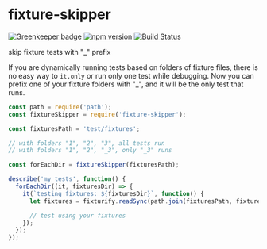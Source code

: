 # fixture-skipper

[![Greenkeeper badge](https://badges.greenkeeper.io/kellyselden/fixture-skipper.svg)](https://greenkeeper.io/)
[![npm version](https://badge.fury.io/js/fixture-skipper.svg)](https://badge.fury.io/js/fixture-skipper)
[![Build Status](https://travis-ci.org/kellyselden/fixture-skipper.svg?branch=master)](https://travis-ci.org/kellyselden/fixture-skipper)

skip fixture tests with "_" prefix

If you are dynamically running tests based on folders of fixture files, there is no easy way to `it.only` or run only one test while debugging. Now you can prefix one of your fixture folders with "_", and it will be the only test that runs.

```js
const path = require('path');
const fixtureSkipper = require('fixture-skipper');

const fixturesPath = 'test/fixtures';

// with folders "1", "2", "3", all tests run
// with folders "1", "2", "_3", only "_3" runs

const forEachDir = fixtureSkipper(fixturesPath);

describe('my tests', function() {
  forEachDir((it, fixturesDir) => {
    it(`testing fixtures: ${fixturesDir}`, function() {
      let fixtures = fixturify.readSync(path.join(fixturesPath, fixturesDir));

      // test using your fixtures
    });
  });
});
```
